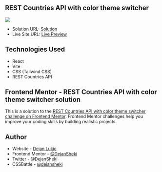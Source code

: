 <h2>REST Countries API with color theme switcher</h2>

![](./public/screenshot.png)

- Solution URL: [Solution](https://github.com/DejanSheki/rest-countries-api-with-color-teme-switcher)
- Live Site URL: [Live Preview](https://rest-countries-api-with-color-teme-switcher.vercel.app/)

## Technologies Used

- React
- Vite
- CSS (Tailwind CSS)
- REST Countries API

## Frontend Mentor - REST Countries API with color theme switcher solution

This is a solution to the [REST Countries API with color theme switcher challenge on Frontend Mentor](https://www.frontendmentor.io/challenges/rest-countries-api-with-color-theme-switcher-5cacc469fec04111f7b848ca). Frontend Mentor challenges help you improve your coding skills by building realistic projects.

## Author

- Website - [Dejan Lukic](https://www.dejanlukic.com)
- Frontend Mentor - [@DejanSheki](https://www.frontendmentor.io/profile/DejanSheki)
- Twitter - [@DejanSheki](https://twitter.com/DejanSheki)
- CSSBattle - [@dejansheki](https://cssbattle.dev/player/dejansheki)
